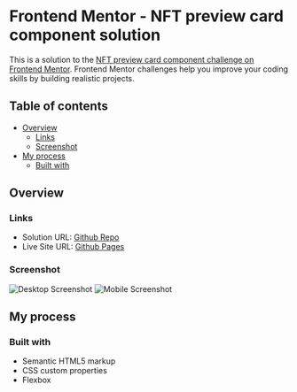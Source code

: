 # Frontend Mentor - NFT preview card component solution

This is a solution to the [NFT preview card component challenge on Frontend Mentor](https://www.frontendmentor.io/challenges/nft-preview-card-component-SbdUL_w0U). Frontend Mentor challenges help you improve your coding skills by building realistic projects.

## Table of contents

- [Overview](#overview)
  - [Links](#links)
  - [Screenshot](#screenshot)
- [My process](#my-process)
  - [Built with](#built-with)

## Overview

### Links

- Solution URL: [Github Repo](https://github.com/kurokurome/nft-preview-card-component/)
- Live Site URL: [Github Pages](https://kurokurome.github.io/nft-preview-card-component/)

### Screenshot

![Desktop Screenshot]()
![Mobile Screenshot]()

## My process

### Built with

- Semantic HTML5 markup
- CSS custom properties
- Flexbox
